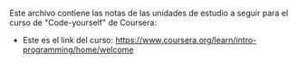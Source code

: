 Este archivo contiene las notas de las unidades de estudio a seguir para el curso de "Code-yourself" de Coursera:

- Este es el link del curso: https://www.coursera.org/learn/intro-programming/home/welcome
